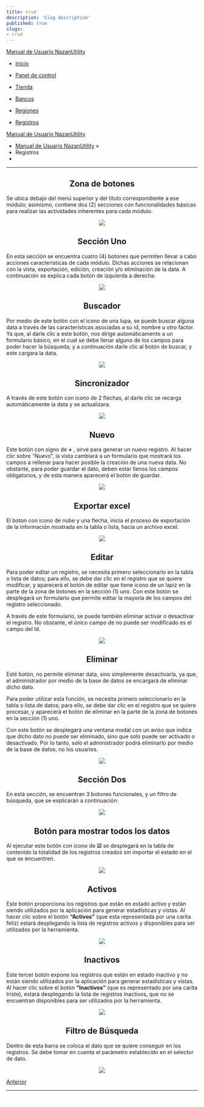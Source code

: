 ```yaml
---
title: crud
description: 'blog description'
published: true
slugs:
- crud
---
```



  <div class="wy-grid-for-nav">
    <nav data-toggle="wy-nav-shift" class="wy-nav-side stickynav">
    <div class="wy-side-scroll">
      <div class="wy-side-nav-search">
        <a href=".." class="icon icon-home"> Manual de Usuario NazanUtility</a>
      </div>
      <div class="wy-menu wy-menu-vertical" data-spy="affix" role="navigation" aria-label="main navigation">
                <ul>
                    <li class="toctree-l1"><a class="reference internal" href="blog/home">Inicio</a>
                    </li>
                </ul>
                <ul>
                    <li class="toctree-l1"><a class="reference internal" href="blog/dahsboard/">Panel de control</a>
                    </li>
                </ul>
                <ul>
                    <li class="toctree-l1"><a class="reference internal" href="blog/store/">Tienda</a>
                    </li>
                </ul>
                <ul>
                    <li class="toctree-l1"><a class="reference internal" href="blog/banks/">Bancos</a>
                    </li>
                </ul>
                <ul>
                    <li class="toctree-l1"><a class="reference internal" href="blog/regions/">Regiones</a>
                    </li>
                </ul>
                <ul class="current">
                    <li class="toctree-l1 current"><a class="reference internal current" href="blog/crud">Registros</a>
          </li>
                </ul>
      </div>
    </div>
    </nav>
    </div>
 <section data-toggle="wy-nav-shift" class="wy-nav-content-wrap">
      <nav class="wy-nav-top" role="navigation" aria-label="top navigation">
        <i data-toggle="wy-nav-top" class="fa fa-bars"></i>
        <a href="..">Manual de Usuario NazanUtility</a>
      </nav>
       <div class="wy-nav-content">
        <div class="rst-content">
          <div role="navigation" aria-label="breadcrumbs navigation">
  <ul class="wy-breadcrumbs">
    <li><a href="..">Manual de Usuario NazanUtility</a> &raquo;</li>
    <li>Registros</li>
    <li class="wy-breadcrumbs-aside">
    </li>
  </ul>
  <hr/>
</div>
<div role="main">
            <div class="section">
                <h2 id="zona-de-botones"><center>Zona de botones</center></h2>
<p>Se ubica debajo del menú superior y del título correspondiente a ese módulo; asimismo, contiene dos (2) secciones con funcionalidades básicas para realizar las actividades inherentes para cada módulo.</p>
<p><center><img src="assets/img/btn.png" ></center></p>
<h2 id="seccion-uno"><center>Sección Uno </center></h2>
<p>En esta sección se encuentra cuatro (4) botones que permiten llevar a cabo acciones características de cada módulo. Dichas acciones se relacionan con la vista, exportación, edición, creación y/o eliminación de la data. A continuación se explica cada botón de izquierda a derecha:</p>
<p><center><img src="assets/img/4btn.png" ></center></p>
<h2 id="buscador"><center>Buscador<center></h2>
<p>Por medio de este botón con el icono de una lupa, se puede buscar alguna data a través de las características asociadas a su id, nombre u otro factor. Ya que, al darle clic a este botón, nos dirige automáticamente a un formulario básico, en el cual se debe llenar alguno de los campos para poder hacer la búsqueda; y a continuación darle clic al botón de buscar, y este cargara la data.</p>
<p><center><img src="assets/img/search.gif" ></center></p>
<h2 id="sincronizador"><center>Sincronizador</center></h2>
<p>A través de este botón con icono de 2 flechas, al darle clic se recarga automáticamente la data y se actualizara.</p>
<p><center><img src="assets/img/reload.gif" ></center></p>
<h2 id="nuevo"><center>Nuevo</center></h2>
<p>Este botón con signo de <b>+</b> , sirve para generar un nuevo registro. Al hacer clic sobre “Nuevo”, la vista cambiará a un formulario que mostrará los campos a rellenar para hacer posible la creación de una nueva data. No obstante, para poder guardar el dato, deben estar llenos los campos obligatorios, y de esta manera aparecerá el botón de guardar.</p>
<p><center><img src="assets/img/new.gif" ></center></p>
<h2 id="exportar-excel"><center>Exportar excel</center></h2>
<p>El boton con icono de nube y una flecha, inicia el proceso de exportación de la información mostrada en la tabla o lista, hacia un archivo excel.</p>
<p><center><img src="assets/img/download.gif" ></center></p>
<h2 id="editar"><center>Editar</center></h2>
<p>Para poder editar un registro, se necesita primero seleccionarlo en la tabla o lista de datos; para ello, se debe dar clic en el registro que se quiere modificar, y aparecerá el botón de editar que tiene icono de un lapiz en la parte de la zona de botones en la sección (1) uno. Con este botón se desplegará un formulario que permite editar la mayoría de los campos del registro seleccionado.</p>
<p>A través de este formulario, se puede también eliminar activar o desactivar el registro. No obstante, el único campo de no puede ser modificado es el campo del Id.</p>
<p><center><img src="assets/img/edit.gif" ></center></p>
<h2 id="eliminar"><center>Eliminar</center></h2>
<p>Esté botón, no permite eliminar data, sino simplemente desactivarla, ya que, el administrador por medio de la base de datos se encargará de eliminar dicho dato.</p>
<p>Para poder utilizar esta función, se necesita primero seleccionarlo en la tabla o lista de datos; para ello, se debe dar clic en el registro que se quiere procesar, y aparecerá el botón de eliminar en la parte de la zona de botones en la sección (1) uno. </p>
<p>Con este botón se desplegará una ventana modal con un aviso que indica que dicho dato no puede ser eliminado, sino que solo puede ser activado o desactivado. Por lo tanto, solo el administrador  podrá eliminarlo por medio de la base de datos, no los usuarios.</p>
<p><center><img src="assets/img/delete.gif" ></center></p>
<h2 id="seccion-dos"><center>Sección Dos</center></h2>
<p>En está sección, se encuentran 3 botones funcionales, y un filtro de búsqueda, que se explicarán a continuación:</p>
<p><center><img src="assets/img/filt.png" ></center></p>
<h2 id="boton-para-mostrar-todos-los-datos"><center>Botón para mostrar todos los datos</center></h2>
<p>Al ejecutar este botón con icono de <b>☑</b> se desplegará en la tabla de contenido la totalidad de los registros creados sin importar el estado en el que se encuentren.</p>
<p><center><img src="assets/img/all.gif" ></center></p>
<h2 id="activos"><center>Activos</center></h2>
<p>Este botón proporciona los registros que están en estado activo y están siendo utilizados por la aplicación para generar estadísticas y vistas. Al hacer clic sobre el botón <b>“Activos”</b> (que esta representada por una carita feliz) estará desplegando la lista de registros activos y disponibles para ser utilizados por la herramienta. </p>
<p><center><img src="assets/img/on.gif" ></center></p>
<h2 id="inactivos"><center>Inactivos</center></h2>
<p>Este tercer botón expone los registros que están en estado inactivo y no están siendo utilizados por la aplicación para generar estadísticas y vistas. Al hacer clic sobre el botón <b>“Inactivos”</b> (que es representado por una carita triste), estará desplegando la lista de registros inactivos, que no se encuentran disponibles para ser utilizados por la herramienta.</p>
<p><center><img src="assets/img/off.gif" ></center></p>
<h2 id="filtro-de-busqueda"><center>Filtro de Búsqueda</center></h2>
<p>Dentro de esta barra se coloca el dato que se quiere conseguir en los registros. Se debe tomar en cuenta el parámetro establecido en el selector de dato.</p>
<p><center><img src="assets/img/filtr.gif" ></center></p> 
            </div>
          </div>
          <footer>
    <div class="rst-footer-buttons" role="navigation" aria-label="footer navigation">
        <a href="blog/regions/" class="btn btn-neutral" title="Regiones"><span class="icon icon-circle-arrow-left"></span> Anterior</a> 
    </div>
  <hr/>
</footer>
        </div>
      </div>
  </section>
  </div>
<div class="rst-versions" role="note" aria-label="versions">
  <span class="rst-current-version" data-toggle="rst-current-version">
    <span><a href="blog/regions/" style="color: #fcfcfc;">&laquo; Anterior</a></span>
  </span>
</div>
